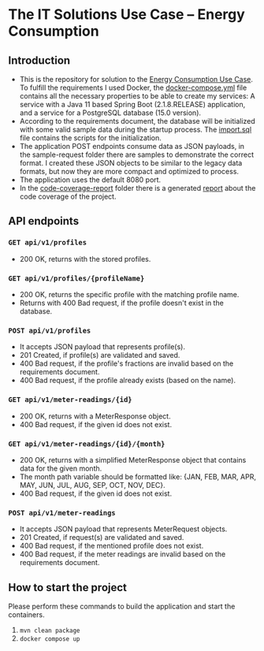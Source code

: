 # The IT Solutions Use Case – Energy Consumption

## Introduction
* This is the repository for solution to the [Energy Consumption Use Case](./requirements/use-case.pdf).
To fulfill the requirements I used Docker, the [docker-compose.yml](./docker-compose.yml) file contains all the necessary properties to be able to create my services: 
A service with a Java 11 based Spring Boot (2.1.8.RELEASE) application, and a service for a PostgreSQL database (15.0 version). 
* According to the requirements document, the database will be initialized with some valid sample data during the startup process.
The [import.sql](./source/main/resources/import.sql) file contains the scripts for the initialization.
* The application POST endpoints consume data as JSON payloads, in the sample-request folder there are samples to demonstrate the correct format. 
I created these JSON objects to be similar to the legacy data formats, but now they are more compact and optimized to process.
* The application uses the default 8080 port.
* In the [code-coverage-report](./code-coverage-report) folder there is a generated [report](./code-coverage-report/index.html) about the code coverage of the project.

## API endpoints

### `GET api/v1/profiles`
* 200 OK, returns with the stored profiles.

### `GET api/v1/profiles/{profileName}`
* 200 OK, returns the specific profile with the matching profile name.
* Returns with 400 Bad request, if the profile doesn't exist in the database.

### `POST api/v1/profiles`
* It accepts JSON payload that represents profile(s).
* 201 Created, if profile(s) are validated and saved.
* 400 Bad request, if the profile's fractions are invalid based on the requirements document.
* 400 Bad request, if the profile already exists (based on the name).

### `GET api/v1/meter-readings/{id}`
* 200 OK, returns with a MeterResponse object.
* 400 Bad request, if the given id does not exist.

### `GET api/v1/meter-readings/{id}/{month}`
* 200 OK, returns with a simplified MeterResponse object that contains data for the given month.
* The month path variable should be formatted like: {JAN, FEB, MAR, APR, MAY, JUN, JUL, AUG, SEP, OCT, NOV, DEC}.
* 400 Bad request, if the given id does not exist.

### `POST api/v1/meter-readings`
* It accepts JSON payload that represents MeterRequest objects.
* 201 Created, if request(s) are validated and saved.
* 400 Bad request, if the mentioned profile does not exist.
* 400 Bad request, if the meter readings are invalid based on the requirements document.

## How to start the project
Please perform these commands to build the application and start the containers.
1. `mvn clean package`
2. `docker compose up`
